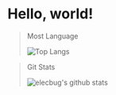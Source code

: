# Hello, world!

> Most Language
> 
> ![Top Langs](https://github-readme-stats.vercel.app/api/top-langs/?username=elecbug&theme=tokyonight&layout=compact&langs_count=4)

> Git Stats
> 
> ![elecbug's github stats](https://github-readme-stats.vercel.app/api?username=elecbug&theme=tokyonight&count_private=true&show_icons=true)
